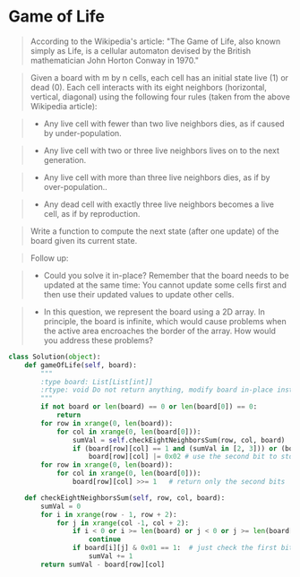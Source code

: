 # Game of Life

> According to the Wikipedia's article: "The Game of Life, also known simply as Life, is a cellular automaton devised by the British mathematician John Horton Conway in 1970."

> Given a board with m by n cells, each cell has an initial state live (1) or dead (0). Each cell interacts with its eight neighbors (horizontal, vertical, diagonal) using the following four rules (taken from the above Wikipedia article):

> * Any live cell with fewer than two live neighbors dies, as if caused by under-population.

> * Any live cell with two or three live neighbors lives on to the next generation.

> * Any live cell with more than three live neighbors dies, as if by over-population..

> * Any dead cell with exactly three live neighbors becomes a live cell, as if by reproduction.

> Write a function to compute the next state (after one update) of the board given its current state.

> Follow up: 

> * Could you solve it in-place? Remember that the board needs to be updated at the same time: You cannot update some cells first and then use their updated values to update other cells.

> * In this question, we represent the board using a 2D array. In principle, the board is infinite, which would cause problems when the active area encroaches the border of the array. How would you address these problems?

```Python
class Solution(object):
    def gameOfLife(self, board):
        """
        :type board: List[List[int]]
        :rtype: void Do not return anything, modify board in-place instead.
        """
        if not board or len(board) == 0 or len(board[0]) == 0:
            return
        for row in xrange(0, len(board)):
            for col in xrange(0, len(board[0])):
                sumVal = self.checkEightNeighborsSum(row, col, board)
                if (board[row][col] == 1 and (sumVal in [2, 3])) or (board[row][col] == 0 and sumVal == 3):
                    board[row][col] |= 0x02 # use the second bit to store results
        for row in xrange(0, len(board)):
            for col in xrange(0, len(board[0])):
                board[row][col] >>= 1   # return only the second bits

    def checkEightNeighborsSum(self, row, col, board):
        sumVal = 0
        for i in xrange(row - 1, row + 2):
            for j in xrange(col -1, col + 2):
                if i < 0 or i >= len(board) or j < 0 or j >= len(board[0]):
                    continue
                if board[i][j] & 0x01 == 1:  # just check the first bit
                    sumVal += 1
        return sumVal - board[row][col]
```
